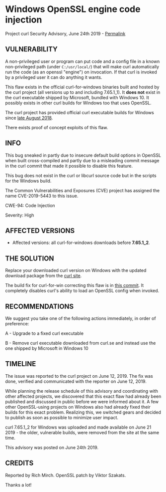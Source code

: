 Windows OpenSSL engine code injection
=====================================

Project curl Security Advisory, June 24th 2019 -
[Permalink](https://curl.se/docs/CVE-2019-5443.html)

VULNERABILITY
-------------

A non-privileged user or program can put code and a config file in a known
non-privileged path (under `C:/usr/local/`) that will make curl automatically
run the code (as an openssl "engine") on invocation. If that curl is invoked
by a privileged user it can do anything it wants.

This flaw exists in the official curl-for-windows binaries built and hosted by
the curl project (all versions up to and including 7.65.1_1). It **does not**
exist in the curl executable shipped by Microsoft, bundled with Windows 10. It
possibly exists in other curl builds for Windows too that uses OpenSSL.

The curl project has provided official curl executable builds for Windows
since [late August
2018](https://daniel.haxx.se/blog/2018/08/27/blessed-curl-builds-for-windows/).

There exists proof of concept exploits of this flaw.

INFO
----

This bug sneaked in partly due to insecure default build options in OpenSSL
when built cross-compiled and partly due to a misleading commit message in the
curl commit that made it possible to disable this feature.

This bug does not exist in the curl or libcurl source code but in the scripts
for the Windows build.

The Common Vulnerabilities and Exposures (CVE) project has assigned the name
CVE-2019-5443 to this issue.

CWE-94: Code Injection

Severity: High

AFFECTED VERSIONS
-----------------

- Affected versions: all curl-for-windows downloads before **7.65.1_2**.

THE SOLUTION
------------

Replace your downloaded curl version on Windows with the updated download
package from the [curl site](https://curl.se/windows/).

The build fix for curl-for-win correcting this flaw is in [this
commit](https://github.com/curl/curl-for-win/commit/51b658a76594942cf1d6f227d8fc4732bb8ec277). It
completely disables curl's ability to load an OpenSSL config when invoked.

RECOMMENDATIONS
--------------

We suggest you take one of the following actions immediately, in order of
preference:

 A - Upgrade to a fixed curl executable

 B - Remove curl executable downloaded from curl.se and instead use the
     one shipped by Microsoft in Windows 10

TIMELINE
--------

The issue was reported to the curl project on June 12, 2019. The fix was done,
verified and communicated with the reporter on June 12, 2019.

While planning the release schedule of this advisory and coordinating with
other affected projects, we discovered that this exact flaw had already been
published and discussed in public before we were informed about it. A few
other OpenSSL-using projects on Windows also had already fixed their builds
for this exact problem. Realizing this, we switched gears and decided to
publish as soon as possible to minimize user impact.

curl 7.65.1_2 for Windows was uploaded and made available on June 21 2019 -
the older, vulnerable builds, were removed from the site at the same time.

This advisory was posted on June 24th 2019.

CREDITS
-------

Reported by Rich Mirch. OpenSSL patch by Viktor Szakats.

Thanks a lot!
